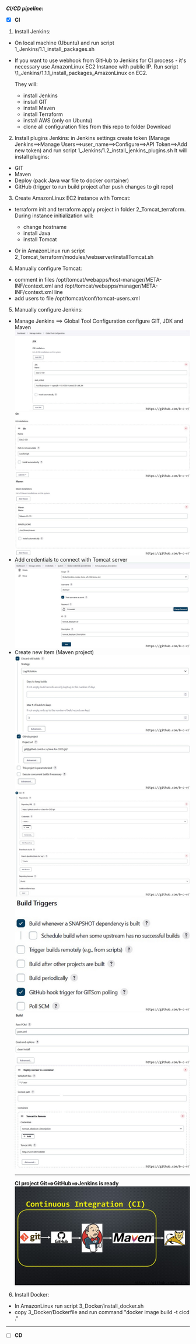 **_CI/CD pipeline:_**

- [x] **CI**

1. Install Jenkins:

- On local machine (Ubuntu) and run script 1_Jenkins\/1.1_install_packages.sh
- If you want to use webhook from GitHub to Jenkins for CI process - it's necessary use AmazonLinux EC2 Instance with public IP. Run script \1_Jenkins\/1.1.1_install_packages_AmazonLinux on EC2.

  They will:

  - install Jenkins
  - install GIT
  - install Maven
  - install Terraform
  - install AWS (only on Ubuntu)
  - clone all configuration files from this repo to folder Download

2. Install plugins Jenkins: in Jenkins settings create token (Manage Jenkins==>Manage Users==>user_name==>Configure==>API Token==>Add new token) and run script 1_Jenkins\/1.2_install_jenkins_plugins.sh It will install plugins:

- GIT
- Maven
- Deploy (pack Java war file to docker container)
- GitHub (trigger to run build project after push changes to git repo)

3. Create AmazonLinux EC2 instance with Tomcat:

- terraform init and terraform apply project in folder 2_Tomcat_terraform. During instance initialization will:

  - change hostname
  - install Java
  - install Tomcat

- Or in AmazonLinux run script 2_Tomcat_terraform\/modules\/webserver\/installTomcat.sh

4. Manually configure Tomcat:

- comment in files /opt/tomcat/webapps/host-manager/META-INF/context.xml and /opt/tomcat/webapps/manager/META-INF/context.xml line <Valve className="org.apache.catalina.valves.RemoteAddrValve" allow="127\.\d+\.\d+\.\d+|::1|0:0:0:0:0:0:0:1" />
- add users to file /opt/tomcat/conf/tomcat-users.xml
  <role rolename="manager-gui"/>
  <role rolename="manager-script"/>
  <role rolename="manager-jmx"/>
  <role rolename="manager-status"/>
  <user username="admin" password="your_password" roles="manager-gui, manager-script, manager-jmx, manager-status"/>
  <user username="deployer" password="your_password" roles="manager-script"/>
  <user username="tomcat" password="your_password" roles="manager-gui"/>

5. Manually configure Jenkins:

- Manage Jenkins ==> Global Tool Configuration configure GIT, JDK and Maven
  ![](images/glob_conf_1.jpg)
  ![](images/glob_conf_2.jpg)
  ![](images/glob_conf_3.jpg)
- Add credentials to connect with Tomcat server
  ![](images/jenk_cred_1.jpg)
- Create new Item (Maven project)
  ![](images/mvn_project_1.jpg)
  ![](images/mvn_project_2.jpg)
  ![](images/mvn_project_3.jpg)
  ![](images/mvn_project_4.jpg)
  ![](images/mvn_project_5.jpg)
  ![](images/mvn_project_6.jpg)
  ***
  **CI project Git==>GitHub==>Jenkins is ready**
  ![](images/CI.jpg)

6. Install Docker:

- In AmazonLinux run script 3_Docker\/install_docker.sh
- copy 3_Docker\/Dockerfile and run command "docker image build -t cicd ."

---

- [ ] **CD**
